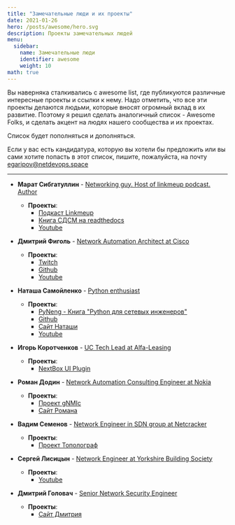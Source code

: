 ```yaml
---
title: "Замечательные люди и их проекты"
date: 2021-01-26
hero: /posts/awesome/hero.svg
description: Проекты замечательных людей
menu:
  sidebar:
    name: Замечательные люди
    identifier: awesome
    weight: 10
math: true
---
```


Вы наверняка сталкивались с awesome list, где публикуются различные интересные проекты и ссылки к нему.  Надо отметить, что все эти проекты делаются людьми, которые вносят огромный вклад в их развитие.
Поэтому я решил сделать аналогичный список - Awesome Folks,  и сделать акцент на людях нашего сообщества и их проектах.  

Список будет пополняться и дополняться. 

Если у вас есть кандидатура, которую вы хотели бы предложить или вы сами хотите попасть в этот список, пишите, пожалуйста, на почту egaripov@netdevops.space

******************************************************
- **Марат Сибгатуллин** - [Networking guy. Host of linkmeup podcast. Author](https://www.linkedin.com/in/marat-sibgatulin/)
  - **Проекты**:
    - [Подкаст Linkmeup](https://linkmeup.ru/)
    - [Книга СДСМ на readthedocs](https://where-to-store-the-packet.readthedocs.io/en/latest/)
    - [Youtube](https://www.youtube.com/c/linkmeup-podcast) 

- **Дмитрий Фиголь** - [Network Automation Architect at Cisco](https://www.linkedin.com/in/dmfigol/)
  - **Проекты**:
    - [Twitch](https://www.twitch.tv/dmfigol)
    - [Github](https://github.com/dmfigol) 
    - [Youtube](https://www.youtube.com/c/dmfigol)

- **Наташа Самойленко** - [Python enthusiast](https://www.linkedin.com/in/nsamoylenko/)
  - **Проекты**:
    - [PyNeng - Книга "Python для сетевых инженеров"](https://pyneng.readthedocs.io/ru/latest/)
    - [Github](https://github.com/natenka) 
    - [Сайт Наташи](https://natenka.github.io/pyneng/)
    - [Youtube](https://www.youtube.com/channel/UCbp_f4rb5OR5hSUJW3F2FRg)

- **Игорь Коротченков** - [UC Tech Lead at Alfa-Leasing](https://www.linkedin.com/in/igor-korotchenkov/)
  - **Проекты**:
    - [NextBox UI Plugin](https://github.com/iDebugAll/nextbox-ui-plugin)

- **Роман Додин** - [Network Automation Consulting Engineer at Nokia](https://www.linkedin.com/in/rdodin/)
  - **Проекты**:
    - [Проект gNMIc](https://gnmic.kmrd.dev/)
    - [Сайт Романа](https://netdevops.me/)

- **Вадим Семенов** - [Network Engineer in SDN group at Netcracker](https://www.linkedin.com/in/vadim-semenov-1b538130/)
  - **Проекты**:
    - [Проект Тополограф](https://topolograph.com/)
  
- **Сергей Лисицын** - [Network Engineer at Yorkshire Building Society](https://www.linkedin.com/in/sergey-lisitsin-42115816/)
  - **Проекты**:
    - [Youtube](https://www.youtube.com/channel/UCwOiqEJ683Zmh3Ixh3RnUGg)

- **Дмитрий Головач** - [Senior Network Security Engineer](https://www.linkedin.com/in/dmitrygolovach/)
  - **Проекты**:
    - [Сайт Дмитрия](https://dmitrygolovach.com/)
